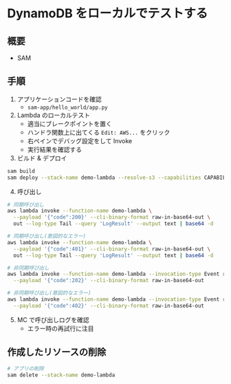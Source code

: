 # DynamoDB をローカルでテストする

## 概要

- SAM

## 手順

1. アプリケーションコードを確認
   - `sam-app/hello_world/app.py`
2. Lambda のローカルテスト
   - 適当にブレークポイントを置く
   - ハンドラ関数上に出てくる `Edit: AWS...` をクリック
   - 右ペインでデバッグ設定をして Invoke
   - 実行結果を確認する
3. ビルド & デプロイ

```sh
sam build
sam deploy --stack-name demo-lambda --resolve-s3 --capabilities CAPABILITY_IAM
```

4. 呼び出し

```sh
# 同期呼び出し
aws lambda invoke --function-name demo-lambda \
  --payload '{"code":200}' --cli-binary-format raw-in-base64-out \
  out --log-type Tail --query 'LogResult' --output text | base64 -d

# 同期呼び出し(意図的なエラー)
aws lambda invoke --function-name demo-lambda \
  --payload '{"code":401}' --cli-binary-format raw-in-base64-out \
  out --log-type Tail --query 'LogResult' --output text | base64 -d

# 非同期呼び出し
aws lambda invoke --function-name demo-lambda --invocation-type Event request.json \
  --payload '{"code":202}' --cli-binary-format raw-in-base64-out

# 非同期呼び出し(意図的なエラー)
aws lambda invoke --function-name demo-lambda --invocation-type Event request.json \
  --payload '{"code":402}' --cli-binary-format raw-in-base64-out
```

5. MC で呼び出しログを確認
   - エラー時の再試行に注目

## 作成したリソースの削除

```sh
# アプリの削除
sam delete --stack-name demo-lambda
```
